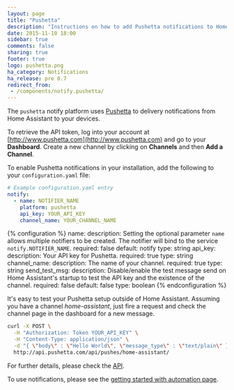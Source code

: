 ```yaml
---
layout: page
title: "Pushetta"
description: "Instructions on how to add Pushetta notifications to Home Assistant."
date: 2015-11-10 18:00
sidebar: true
comments: false
sharing: true
footer: true
logo: pushetta.png
ha_category: Notifications
ha_release: pre 0.7
redirect_from:
 - /components/notify.pushetta/
---
```


The `pushetta` notify platform uses [Pushetta](http://www.pushetta.com) to delivery notifications from Home Assistant to your devices.

To retrieve the API token, log into your account at [http://www.pushetta.com](http://www.pushetta.com) and go to your **Dashboard**. Create a new  channel by clicking on **Channels** and then **Add a Channel**.

To enable Pushetta notifications in your installation, add the following to your `configuration.yaml` file:

```yaml
# Example configuration.yaml entry
notify:
  - name: NOTIFIER_NAME
    platform: pushetta
    api_key: YOUR_API_KEY
    channel_name: YOUR_CHANNEL_NAME
```

{% configuration %}
name:
  description: Setting the optional parameter `name` allows multiple notifiers to be created. The notifier will bind to the service `notify.NOTIFIER_NAME`.
  required: false
  default: notify
  type: string
api_key:
  description: Your API key for Pushetta.
  required: true
  type: string
channel_name:
  description: The name of your channel.
  required: true
  type: string
send_test_msg:
  description: Disable/enable the test message send on Home Assistant's startup to test the API key and the existence of the channel.
  required: false
  default: false
  type: boolean
{% endconfiguration %}

It's easy to test your Pushetta setup outside of Home Assistant. Assuming you have a channel *home-assistant*, just fire a request and check the channel page in the dashboard for a new message.

```bash
curl -X POST \
  -H "Authorization: Token YOUR_API_KEY" \
  -H "Content-Type: application/json" \
  -d "{ \"body\" : \"Hello World\", \"message_type\" : \"text/plain\" }" \
  http://api.pushetta.com/api/pushes/home-assistant/
```

For further details, please check the [API](http://pushetta.com/pushetta-api/).

To use notifications, please see the [getting started with automation page](/getting-started/automation/).
